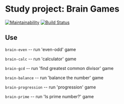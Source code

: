 # Study project: Brain Games
[![Maintainability](https://api.codeclimate.com/v1/badges/bacf98b84b031bd5dcae/maintainability)](https://codeclimate.com/github/cognitive-cake/project-lvl1-s220/maintainability) [![Build Status](https://travis-ci.org/cognitive-cake/project-lvl1-s220.svg?branch=master)](https://travis-ci.org/cognitive-cake/project-lvl1-s220)

## Use
`brain-even` -- run 'even-odd' game

`brain-calc` -- run 'calculator' game

`brain-gcd` -- run 'find greatest common divisor' game

`brain-balance` -- run 'balance the number' game

`brain-progression` -- run 'progression' game

`brain-prime` -- run 'Is prime number?' game
